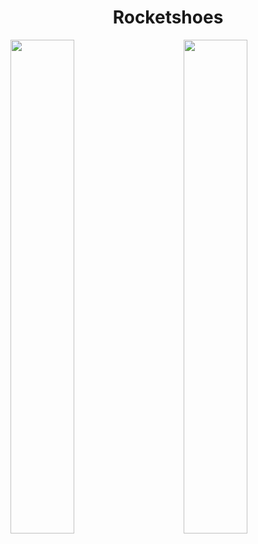 <h1 align="center">Rocketshoes</h1>
<img src="https://i.imgur.com/JHUYTWz.png" width="45%" align="left"/>
<img src="https://i.imgur.com/yrnmKP3.png" width="45%" align="right"/>